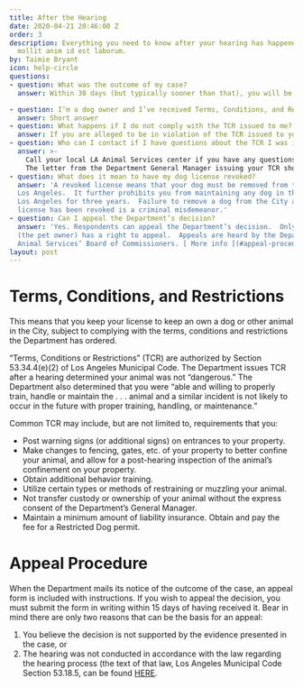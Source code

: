 ```yaml
---
title: After the Hearing
date: 2020-04-21 20:46:00 Z
order: 3
description: Everything you need to know after your hearing has happened. deserunt
  mollit anim id est laborum.
by: Taimie Bryant
icon: help-circle
questions:
- question: What was the outcome of my case?
  answer: Within 30 days (but typically sooner than that), you will be mailed a letter from the Department’s General Manager as to the outcome of the case.  A full copy of the Hearing Examiner’s report will also be enclosed.

- question: I’m a dog owner and I’ve received Terms, Conditions, and Restrictions from a hearing.  What does this mean?
  answer: Short answer
- question: What happens if I do not comply with the TCR issued to me?
  answer: If you are alleged to be in violation of the TCR issued to you from a first hearing, the Department can request another administrative hearing.  The purpose of that hearing would be to determine if your animal license should be revoked for failure to abide by the TCR.  If you are found to be in violation at the second hearing, your license can be revoked; or, alternatively, your license can be reissued with additional or different TCR.
- question: Who can I contact if I have questions about the TCR I was issued or if I’m having trouble complying?
  answer: >-
    Call your local LA Animal Services center if you have any questions or are having trouble complying.  The Department aims to promote responsible pet ownership and wants to help pet owners to that end.
    The letter from the Department General Manager issuing your TCR should have the contact information for your neighborhood’s animal services center.  If you do not have that information available, go to this page on the Department’s website, then click 'Shelter Lookup' to find your local Animal Services center.
- question: What does it mean to have my dog license revoked?
  answer: 'A revoked license means that your dog must be removed from the City of
  Los Angeles.  It further prohibits you from maintaining any dog in the City of
  Los Angeles for three years.  Failure to remove a dog from the City after its
  license has been revoked is a criminal misdemeanor.'
- question: Can I appeal the Department’s decision?
  answer: 'Yes. Respondents can appeal the Department’s decision.  Only the Respondent
  (the pet owner) has a right to appeal.  Appeals are heard by the Department of
  Animal Services’ Board of Commissioners. [ More info ](#appeal-procedure)'
layout: post
---
```


# Terms, Conditions, and Restrictions
This means that you keep your license to keep an own a dog or other animal in the City, subject to complying with the terms, conditions and restrictions the Department has ordered.

“Terms, Conditions or Restrictions” (TCR) are authorized by Section 53.34.4(e)(2) of Los Angeles Municipal Code.  The Department issues TCR after a hearing determined your animal was not “dangerous.”  The Department also determined that you were “able and willing to properly train, handle or maintain the . . . animal and a similar incident is not likely to occur in the future with proper training, handling, or maintenance.”

Common TCR may include, but are not limited to, requirements that you:
- Post warning signs (or additional signs) on entrances to your property.
- Make changes to fencing, gates, etc. of your property to better confine your animal, and allow for a post-hearing inspection of the animal’s confinement on your property.
- Obtain additional behavior training.
- Utilize certain types or methods of restraining or muzzling your animal.
- Not transfer custody or ownership of your animal without the express consent of the Department’s General Manager.
- Maintain a minimum amount of liability insurance.
Obtain and pay the fee for a Restricted Dog permit.

# Appeal Procedure

When the Department mails its notice of the outcome of the case, an appeal form is included with instructions.  If you wish to appeal the decision, you must submit the form in writing within 15 days of having received it.
Bear in mind there are only two reasons that can be the basis for an appeal:

1. You believe the decision is not supported by the evidence presented in the case, or
2. The hearing was not conducted in accordance with the law regarding the hearing process (the text of that law, Los Angeles Municipal Code Section 53.18.5, can be found [HERE](http://library.amlegal.com/nxt/gateway.dll/California/lamc/municipalcode/chaptervpublicsafetyandprotection/article3animalsandfowls?f=templates$fn=default.htm$3.0$vid=amlegal:losangeles_ca_mc$anc=JD_53.18.5.).
